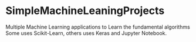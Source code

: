 # SimpleMachineLeaningProjects
Multiple Machine Learning applications to Learn the fundamental algorithms
Some uses Scikit-Learn, others uses Keras and Jupyter Notebook. 
